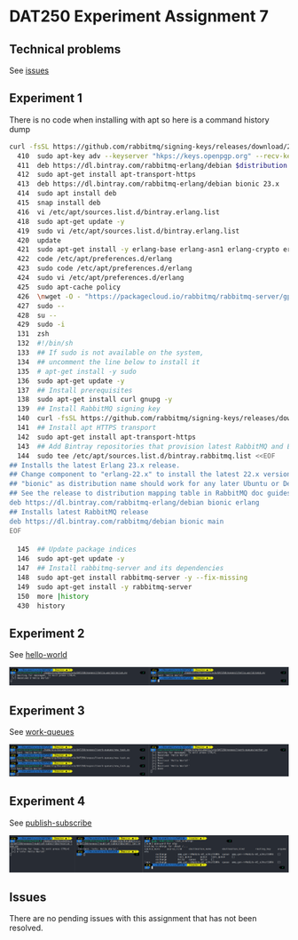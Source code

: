 # DAT250 Experiment Assignment 7

## Technical problems

See [issues](#issues)

## Experiment 1

There is no code when installing with apt so here is a command history dump

```bash
curl -fsSL https://github.com/rabbitmq/signing-keys/releases/download/2.0/rabbitmq-release-signing-key.asc | sudo apt-key add -
  410  sudo apt-key adv --keyserver "hkps://keys.openpgp.org" --recv-keys "0x0A9AF2115F4687BD29803A206B73A36E6026DFCA"
  411  deb https://dl.bintray.com/rabbitmq-erlang/debian $distribution $component
  412  sudo apt-get install apt-transport-https
  413  deb https://dl.bintray.com/rabbitmq-erlang/debian bionic 23.x
  414  sudo apt install deb
  415  snap install deb
  416  vi /etc/apt/sources.list.d/bintray.erlang.list
  418  sudo apt-get update -y
  419  sudo vi /etc/apt/sources.list.d/bintray.erlang.list
  420  update
  421  sudo apt-get install -y erlang-base erlang-asn1 erlang-crypto erlang-eldap erlang-ftp erlang-inets erlang-mnesia erlang-os-mon erlang-parsetools erlang-public-key erlang-runtime-tools erlang-snmp erlang-ssl erlang-syntax-tools erlang-tftp erlang-tools erlang-xmerl
  422  code /etc/apt/preferences.d/erlang
  423  sudo code /etc/apt/preferences.d/erlang
  424  sudo vi /etc/apt/preferences.d/erlang
  425  sudo apt-cache policy
  426  \nwget -O - "https://packagecloud.io/rabbitmq/rabbitmq-server/gpgkey" | sudo apt-key add -
  427  sudo --
  428  su --
  429  sudo -i
  131  zsh
  132  #!/bin/sh
  133  ## If sudo is not available on the system,
  134  ## uncomment the line below to install it
  135  # apt-get install -y sudo
  136  sudo apt-get update -y
  137  ## Install prerequisites
  138  sudo apt-get install curl gnupg -y
  139  ## Install RabbitMQ signing key
  140  curl -fsSL https://github.com/rabbitmq/signing-keys/releases/download/2.0/rabbitmq-release-signing-key.asc | sudo apt-key add -
  141  ## Install apt HTTPS transport
  142  sudo apt-get install apt-transport-https
  143  ## Add Bintray repositories that provision latest RabbitMQ and Erlang 23.x releases
  144  sudo tee /etc/apt/sources.list.d/bintray.rabbitmq.list <<EOF
## Installs the latest Erlang 23.x release.
## Change component to "erlang-22.x" to install the latest 22.x version.
## "bionic" as distribution name should work for any later Ubuntu or Debian release.
## See the release to distribution mapping table in RabbitMQ doc guides to learn more.
deb https://dl.bintray.com/rabbitmq-erlang/debian bionic erlang
## Installs latest RabbitMQ release
deb https://dl.bintray.com/rabbitmq/debian bionic main
EOF

  145  ## Update package indices
  146  sudo apt-get update -y
  147  ## Install rabbitmq-server and its dependencies
  148  sudo apt-get install rabbitmq-server -y --fix-missing
  149  sudo apt-get install -y rabbitmq-server
  150  more |history
  430  history
```

## Experiment 2

See [hello-world](hello-world)

![Hello world](images/hello-world.png)

## Experiment 3

See [work-queues](work-queues)

![Queue](images/queue.png)

## Experiment 4

See [publish-subscribe](publish-subscribe)

![](images/recive.png)

## Issues

There are no pending issues with this assignment that has not been resolved.
